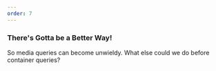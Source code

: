 ```yaml
---
order: 7
---
```


### There's Gotta be a Better Way!

So media queries can become unwieldy. What else could we do before container queries?
